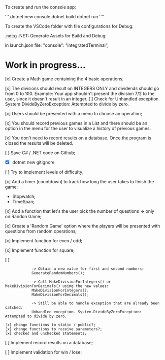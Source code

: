 To create and run the console app:

'''
dotnet new console
dotnet build
dotnet run
''''

To create the VSCode folder with file configurations for Debug:

.net:g
.NET: Generate Assets for Build and Debug

in launch.json file:
"console": "integratedTerminal",

# Work in progress...

[x] Create a Math game containing the 4 basic operations;

[x] The divisions should result on INTEGERS ONLY and dividends should go from 0 to 100. Example: Your app shouldn't present the division 7/2 to the user, since it doesn't result in an integer.
[ ] Check for Unhandled exception. System.DivideByZeroException: Attempted to divide by zero.

[x] Users should be presented with a menu to choose an operation;

[x] You should record previous games in a List and there should be an option in the menu for the user to visualize a history of previous games.

[x] You don't need to record results on a database. Once the program is closed the results will be deleted.

[ ] Save C# / .NET code on Github;

- [x] dotnet new gitignore

[ ] Try to implement levels of difficulty;

[x] Add a timer (countdown) to track how long the user takes to finish the game;

- Stopwatch;
- TimeSpan;

[x] Add a function that let's the user pick the number of questions -> only on Randon Game;

[x] Create a 'Random Game' option where the players will be presented with questions from random operations;

[x] Implement function for even / odd;

[x] Implement function for square;

[ ]

                -> Obtain a new value for first and second numbers:
                GenerateRandomNumbers();

                -> Call MakeDivisionForIntegers() or  MakeDivisionForDecimals() using the new values:
                MakeDivisionForIntegers();
                MakeDivisionForDecimals();

                -> Still be able to handle exception that are already been catched:
                Unhandled exception. System.DivideByZeroException: Attempted to divide by zero.

    [x] change functions to static / public?;
    [x] change functions to receive parameters?;
    [x] checked and unchecked statements;

[ ] Implement record results on a database;

[ ] Implement validation for win / lose;

<!--
-> functions / methods:

<visibility> <return type> <name> (parameters)
{
logic code
} -->

<!--
hint: Using 'master' as the name for the initial branch. This default branch name
hint: is subject to change. To configure the initial branch name to use in all
hint: of your new repositories, which will suppress this warning, call:
hint:
hint:   git config --global init.defaultBranch <name>
hint:
hint: Names commonly chosen instead of 'master' are 'main', 'trunk' and
hint: 'development'. The just-created branch can be renamed via this command:
hint:
hint:   git branch -m <name> -->
